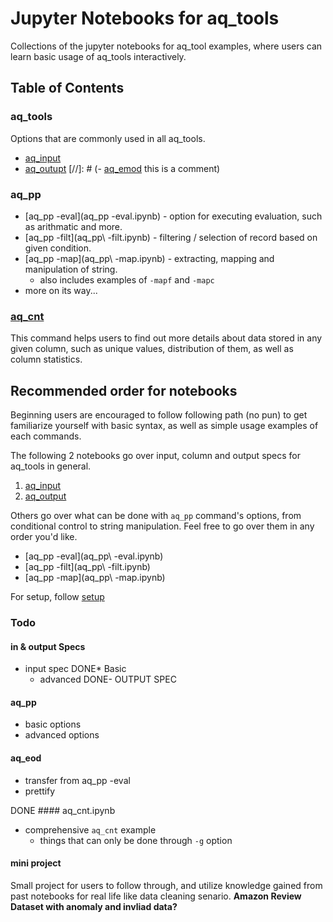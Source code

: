 # Jupyter Notebooks for aq_tools

Collections of the jupyter notebooks for aq_tool examples, where users can learn basic usage of aq_tools interactively.

## Table of Contents
### aq_tools
Options that are commonly used in all aq_tools.
- [aq_input](aq_input.ipynb)
- [aq_outupt](aq_output.ipynb)
[//]: # (- [aq_emod](aq_emod.ipynb) this is a comment) 

### aq_pp
- [aq_pp -eval](aq_pp -eval.ipynb) - option for executing evaluation, such as arithmatic and more.
- [aq_pp -filt](aq_pp\ -filt.ipynb) - filtering / selection of record based on given condition.
- [aq_pp -map](aq_pp\ -map.ipynb) - extracting, mapping and manipulation of string.
	* also includes examples of `-mapf` and `-mapc`
- more on its way...

### [aq_cnt](aq_cnt.ipynb)
This command helps users to find out more details about data stored in any given column, such as unique values, distribution of them, as well as column statistics.

## Recommended order for notebooks
Beginning users are encouraged to follow following path (no pun) to get familiarize yourself with basic syntax, as well as simple usage examples of each commands.

The following 2 notebooks go over input, column and output specs for aq_tools in general.
1. [aq_input](aq_input.ipynb)
2. [aq_output](aq_output.ipynb)

Others go over what can be done with `aq_pp` command's options, from conditional control to string manipulation. Feel free to go over them in any order you'd like.
- [aq_pp -eval](aq_pp\ -eval.ipynb)
- [aq_pp -filt](aq_pp\ -filt.ipynb)
- [aq_pp -map](aq_pp\ -map.ipynb)


For setup, follow [setup](setup.md)
### Todo
#### in & output Specs
- input spec
	DONE* Basic
	* advanced
DONE- OUTPUT SPEC

#### aq_pp
- basic options
- advanced options 

#### aq_eod
- transfer from aq_pp -eval
- prettify

DONE #### aq_cnt.ipynb
- comprehensive `aq_cnt` example
	* things that can only be done through `-g` option


#### mini project
Small project for users to follow through, and utilize knowledge gained from past notebooks for real life like data cleaning senario.
**Amazon Review Dataset with anomaly and invliad data?**
